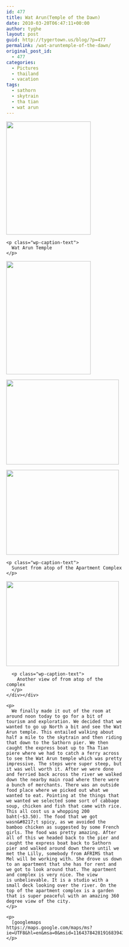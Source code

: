```yaml
---
id: 477
title: Wat Arun(Temple of the Dawn)
date: 2010-03-20T06:47:11+00:00
author: tyghe
layout: post
guid: http://tygertown.us/blog/?p=477
permalink: /wat-aruntemple-of-the-dawn/
original_post_id:
  - 477
categories:
  - Pictures
  - thailand
  - vacation
tags:
  - sathorn
  - skytrain
  - tha tian
  - wat arun
---
```

<div class="alignleft">
  <div id="attachment_478" style="width: 235px" class="wp-caption alignnone">
    <a href="http://tygertown.us/blog/wp-content/uploads/2010/03/IMG00134-20100320-1419.jpg"><img class="size-medium wp-image-478 " title="Wat Arun" src="http://tygertown.us/blog/wp-content/uploads/2010/03/IMG00134-20100320-1419-225x300.jpg" alt="" width="225" height="300" /></a>
    
    <p class="wp-caption-text">
      Wat Arun Temple
    </p>
  </div></p> 
  
  <p>
    <a href="http://tygertown.us/blog/wp-content/uploads/2010/03/IMG00133-20100320-1419.jpg"><img class="size-medium wp-image-481 alignnone" title="IMG00133-20100320-1419" src="http://tygertown.us/blog/wp-content/uploads/2010/03/IMG00133-20100320-1419-225x300.jpg" alt="" width="225" height="300" /></a>
  </p>
  
  <p>
    <a href="http://tygertown.us/blog/wp-content/uploads/2010/03/IMG00135-20100320-1422.jpg"><img class="size-medium wp-image-483 alignnone" title="IMG00135-20100320-1422" src="http://tygertown.us/blog/wp-content/uploads/2010/03/IMG00135-20100320-1422-300x225.jpg" alt="" width="300" height="225" /></a>
  </p>
  
  <div id="attachment_479" style="width: 310px" class="wp-caption alignleft">
    <a href="http://tygertown.us/blog/wp-content/uploads/2010/03/IMG00137-20100320-1745.jpg"><img class="size-medium wp-image-479" title="Sunset from atop of the Apartment Complex" src="http://tygertown.us/blog/wp-content/uploads/2010/03/IMG00137-20100320-1745-300x225.jpg" alt="" width="300" height="225" /></a>
    
    <p class="wp-caption-text">
      Sunset from atop of the Apartment Complex
    </p>
  </div>
  
  <p>
    <div id="attachment_480" style="width: 310px" class="wp-caption alignright">
      <a href="http://tygertown.us/blog/wp-content/uploads/2010/03/IMG00138-20100320-1745.jpg"><img class="size-medium wp-image-480" title="Another view of from atop of the complex" src="http://tygertown.us/blog/wp-content/uploads/2010/03/IMG00138-20100320-1745-300x225.jpg" alt="" width="300" height="225" /></a>
      
      <p class="wp-caption-text">
        Another view of from atop of the complex
      </p>
    </div></div> 
    
    <p>
      We finally made it out of the room at around noon today to go for a bit of tourism and exploration. We decided that we wanted to go up North a bit and see the Wat Arun temple. This entailed walking about half a mile to the skytrain and then riding that down to the Sathorn pier. We then caught the express boat up to Tha Tian piere where we had to catch a ferry across to see the Wat Arun temple which was pretty impressive. The steps were super steep, but it was well worth it. After we were done and ferried back across the river we walked down the nearby main road where there were a bunch of merchants. There was an outside food place where we picked out what we wanted to eat. Pointing at the things that we wanted we selected some sort of cabbage soup, chicken and fish that came with rice. This all cost us a whopping 200 baht(~$3.50). The food that we got wasn&#8217;t spicy, as we avoided the bamboo chicken as suggested by some French girls. The food was pretty amazing. After all of this we headed back to the pier and caught the express boat back to Sathorn pier and walked around down there until we met the Lilly, somebody from AFRIMS that Mel will be working with. She drove us down to an apartment that she has for rent and we got to look around that. The apartment and complex is very nice. The view is unbelievable. It is a studio with a small deck looking over the river. On the top of the apartment complex is a garden that is super peaceful with an amazing 360 degree view of the city.
    </p>
    
    <p>
      [googlemaps https://maps.google.com/maps/ms?ie=UTF8&hl=en&msa=0&msid=116437842819168394278.0004823a60d7ec793f159&ll=13.732215,100.507135&spn=0.040021,0.054846&z=14&output=embed&w=640&h=480]
    </p>